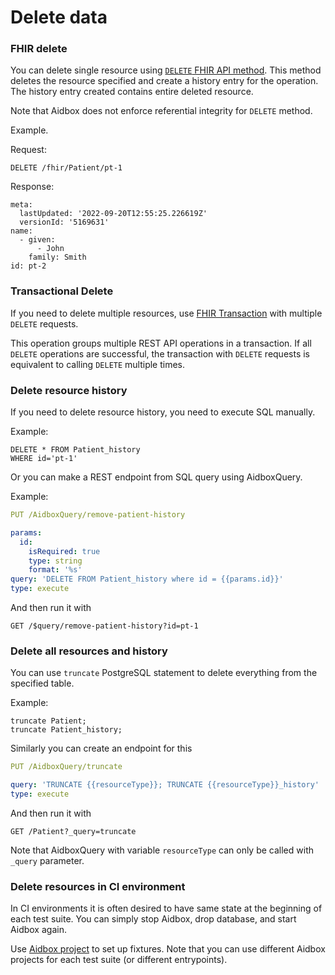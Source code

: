 # Delete data

### FHIR delete

You can delete single resource using [`DELETE` FHIR API method](../api-1/api/crud-1/delete.md). This method deletes the resource specified and create a history entry for the operation. The history entry created contains entire deleted resource.

Note that Aidbox does not enforce referential integrity for `DELETE` method.

Example.

Request:

```
DELETE /fhir/Patient/pt-1
```

Response:

```
meta:
  lastUpdated: '2022-09-20T12:55:25.226619Z'
  versionId: '5169631'
name:
  - given:
      - John
    family: Smith
id: pt-2
```

### Transactional Delete

If you need to delete multiple resources, use [FHIR Transaction](../api-1/transaction.md) with multiple `DELETE` requests.

This operation groups multiple REST API operations in a transaction. If all `DELETE` operations are successful, the transaction with `DELETE` requests is equivalent to calling `DELETE` multiple times.

### Delete resource history

If you need to delete resource history, you need to execute SQL manually.

Example:

```
DELETE * FROM Patient_history
WHERE id='pt-1'
```

Or you can make a REST endpoint from SQL query using AidboxQuery.

Example:

```yaml
PUT /AidboxQuery/remove-patient-history

params:
  id:
    isRequired: true
    type: string
    format: '%s'
query: 'DELETE FROM Patient_history where id = {{params.id}}'
type: execute
```

And then run it with

```
GET /$query/remove-patient-history?id=pt-1
```

### Delete all resources and history

You can use `truncate` PostgreSQL statement to delete everything from the specified table.

Example:

```
truncate Patient;
truncate Patient_history;
```

Similarly you can create an endpoint for this

```yaml
PUT /AidboxQuery/truncate

query: 'TRUNCATE {{resourceType}}; TRUNCATE {{resourceType}}_history'
type: execute
```

And then run it with

```
GET /Patient?_query=truncate
```

Note that AidboxQuery with variable `resourceType` can only be called with `_query` parameter.

### Delete resources in CI environment

In CI environments it is often desired to have same state at the beginning of each test suite. You can simply stop Aidbox, drop database, and start Aidbox again.

Use [Aidbox project](../reference/configuration/aidbox-project.md) to set up fixtures. Note that you can use different Aidbox projects for each test suite (or different entrypoints).
